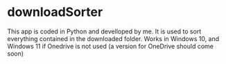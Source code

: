 # downloadSorter
This app is coded in Python and develloped by me. It is used to sort everything contained in the downloaded folder. Works in Windows 10, and Windows 11 if  Onedrive is not used (a version for OneDrive should come soon)
